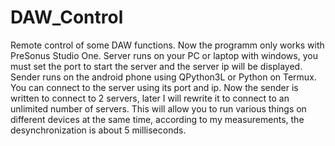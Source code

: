 # DAW_Control
Remote control of some DAW functions. Now the programm only works with PreSonus Studio One.
Server runs on your PC or laptop with windows, you must set the port to start the server and the server ip will be displayed.
Sender runs on the android phone using QPython3L or Python on Termux. You can connect to the server using its port and ip.
Now the sender is written to connect to 2 servers, later I will rewrite it to connect to an unlimited number of servers.
This will allow you to run various things on different devices at the same time, according to my measurements, the desynchronization is about 5 milliseconds.
